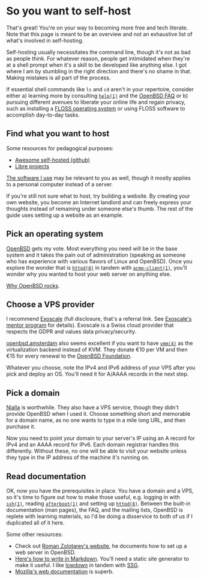 # So you want to self-host

That's great! You're on your way to becoming more free and tech
literate. Note that this page is meant to be an overview and not an
exhaustive list of what's involved in self-hosting.

Self-hosting usually necessitates the command line, though it's not as
bad as people think. For whatever reason, people get intimidated when
they're at a shell prompt when it's a skill to be developed like
anything else. I got where I am by stumbling in the right direction and
there's no shame in that. Making mistakes is all part of the process.

If essential shell commands like `ls` and `cd` aren't in your
repertoire, consider either a) learning more by consulting
[`help(1)`](https://man.openbsd.org/help) and the [OpenBSD
FAQ](https://www.openbsd.org/faq/) or b) pursuing different avenues to
liberate your online life and regain privacy, such as installing
a [FLOSS operating system](/os.html) or using FLOSS software to
accomplish day-to-day tasks.

## Find what you want to host

Some resources for pedagogical purposes:

- [Awesome self-hosted
  (github)](https://github.com/Kickball/awesome-selfhosted)
- [Libre projects](https://libreprojects.net/)

[The software I use](/software.html) may be relevant to you as well,
though it mostly applies to a personal computer instead of a server.

If you're still not sure what to host, try building a website. By
creating your own website, you become an Internet landlord and can
freely express your thoughts instead of remaining under someone else's
thumb. The rest of the guide uses setting up a website as an example.

## Pick an operating system

[OpenBSD](https://www.openbsd.org/) gets my vote. Most everything you
need will be in the base system and it takes the pain out of
administration (speaking as someone who has experience with various
flavors of Linux and OpenBSD). Once you explore the wonder that is
[`httpd(8)`](https://man.openbsd.org/httpd) in tandem with
[`acme-client(1)`](https://man.openbsd.org/acme-client), you'll wonder
why you wanted to host your web server on anything else.

[Why OpenBSD rocks](https://why-openbsd.rocks/fact/).

## Choose a VPS provider

I recommend
[Exoscale](https://portal.exoscale.com/register?r=JEUcJnv6AIMe) (full
disclosure, that's a referral link. See [Exoscale's mentor
program](https://community.exoscale.com/documentation/platform/mentor-program/)
for details). Exoscale is a Swiss cloud provider that respects the GDPR
and values data privacy/security.

[openbsd.amsterdam](https://openbsd.amsterdam/) also seems excellent if
you want to have [`vmm(4)`](https://man.openbsd.org/vmm.4) as the
virtualization backend instead of KVM. They donate €10 per VM and then
€15 for every renewal to the [OpenBSD
Foundation](https://www.openbsdfoundation.org/).

Whatever you choose, note the IPv4 and IPv6 address of your VPS after
you pick and deploy an OS. You'll need it for A/AAAA records in the next
step.

## Pick a domain

[Njalla](https://njal.la/) is worthwhile. They also have a VPS service,
though they didn't provide OpenBSD when I used it. Choose something
short and memorable for a domain name, as no one wants to type in a mile
long URL, and then purchase it.

Now you need to point your domain to your server's IP using an A record
for IPv4 and an AAAA record for IPv6. Each domain registrar handles this
  differently. Without these, no one will be able to visit your website
  unless they type in the IP address of the machine it's running on.

## Read documentation

OK, now you have the prerequisites in place. You have a domain and
a VPS, so it's time to figure out how to make those useful, e.g. logging
in with [`ssh(1)`](https://man.openbsd.org/ssh), reading
[`afterboot(1)`](https://man.openbsd.org/afterboot) and setting up
[`httpd(8)`](https://man.openbsd.org/httpd). Between the built-in
documentation (man pages), the FAQ, and the mailing lists, OpenBSD is
replete with learning materials, so I'd be doing a disservice to both of
us if I duplicated all of it here.

Some other resources:

- Check out [Roman Zolotarev's website](https://rgz.ee/), he documents
  how to set up a web server in OpenBSD.
- [Here's how to write in
  Markdown](https://www.markdownguide.org/basic-syntax/). You'll need
  a static site generator to make it useful. I like
  [lowdown](https://kristaps.bsd.lv/lowdown) in tandem with
  [SSG](https://rgz.ee/ssg.html).
- [Mozilla's web documentation](https://developer.mozilla.org/en-US/) is
  superb.
